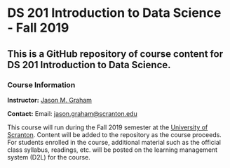# DS 201 Introduction to Data Science - Fall 2019

## This is a GitHub repository of course content for DS 201 Introduction to Data Science.

### Course Information

**Instructor:** [Jason M. Graham](https://sites.google.com/site/jasonmgrahamus/)

**Contact:** Email: jason.graham@scranton.edu

This course will run during the Fall 2019 semester at the [University of Scranton](http://www.scranton.edu/). Content will be added to the
repository as the course proceeds. For students enrolled in the course, additional
material such as the official class syllabus, readings, etc. will be posted
on the learning management system (D2L) for the course.
